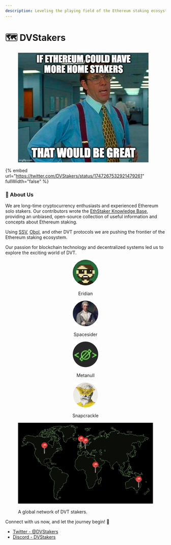 ```yaml
---
description: Leveling the playing field of the Ethereum staking ecosystem.
---
```


# 🗺️ DVStakers

<figure><img src=".gitbook/assets/image (59).png" alt="" width="410"><figcaption></figcaption></figure>

{% embed url="https://twitter.com/DVStakers/status/1747267532921479261" fullWidth="false" %}

### 🚀 About Us

We are long-time cryptocurrency enthusiasts and experienced Ethereum solo stakers. Our contributors wrote the [EthStaker Knowledge Base](https://ethstaker.gitbook.io/ethstaker-knowledge-base/), providing an unbiased, open-source collection of useful information and concepts about Ethereum staking.

Using [SSV](https://ssv.network), [Obol](https://obol.tech), and other DVT protocols we are pushing the frontier of the Ethereum staking ecosystem.&#x20;

Our passion for blockchain technology and decentralized systems led us to explore the exciting world of DVT.

<div align="center">

<figure><img src=".gitbook/assets/Eridian.png" alt="Eridian"><figcaption><p>Eridian</p></figcaption></figure>

 

<figure><img src=".gitbook/assets/Spacesider.png" alt="Spacesider"><figcaption><p>Spacesider</p></figcaption></figure>

 

<figure><img src=".gitbook/assets/image (3) (2).png" alt=""><figcaption><p>Metanull</p></figcaption></figure>

 

<figure><img src=".gitbook/assets/Screenshot 2023-07-06 at 23.13.10-modified.png" alt=""><figcaption><p>Snapcrackle</p></figcaption></figure>

</div>

<figure><img src=".gitbook/assets/image (1) (1) (1).png" alt=""><figcaption><p>A global network of DVT stakers.</p></figcaption></figure>

Connect with us now, and let the journey begin! 🌟

* [Twitter - @DVStakers](https://twitter.com/DVStakers)
* [Discord - DVStakers](https://discord.gg/MgKNjXuAk8)
